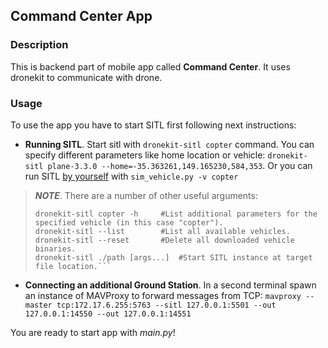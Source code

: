 ## Command Center App

### Description

This is backend part of mobile app called **Command Center**. It uses dronekit to communicate with drone.

### Usage

To use the app you have to start SITL first following next instructions:

- **Running SITL**. Start sitl with ```dronekit-sitl copter``` command. You can specify different parameters like home
  location or vehicle: ```dronekit-sitl plane-3.3.0 --home=-35.363261,149.165230,584,353```. Or you can run SITL [by
  yourself](https://ardupilot.org/dev/docs/setting-up-sitl-on-linux.html#setting-up-sitl-on-linux) with ```sim_vehicle.py -v copter```

> **_NOTE_**. There are a number of other useful arguments:
> ```dronekit-sitl -h            #List all parameters to dronekit-sitl.
> dronekit-sitl copter -h     #List additional parameters for the specified vehicle (in this case "copter").
> dronekit-sitl --list        #List all available vehicles.
> dronekit-sitl --reset       #Delete all downloaded vehicle binaries.
> dronekit-sitl ./path [args...]  #Start SITL instance at target file location.```

- **Connecting an additional Ground Station**. In a second terminal spawn an instance of MAVProxy to forward messages
  from
  TCP: ```mavproxy --master tcp:172.17.6.255:5763 --sitl 127.0.0.1:5501 --out 127.0.0.1:14550 --out 127.0.0.1:14551```

You are ready to start app with _main.py_!